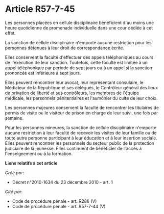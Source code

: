 # Article R57-7-45

Les personnes placées en cellule disciplinaire bénéficient d'au moins une heure quotidienne de promenade individuelle dans
une cour dédiée à cet effet. 

La sanction de cellule disciplinaire n'emporte aucune restriction pour les personnes détenues à leur droit de correspondance
écrite. 

Elles conservent la faculté d'effectuer des appels téléphoniques au cours de l'exécution de leur sanction. Toutefois, cette
faculté est limitée à un appel téléphonique par période de sept jours ou à un appel si la sanction prononcée est inférieure à
sept jours. 

Elles peuvent rencontrer leur avocat, leur représentant consulaire, le Médiateur de la République et ses délégués, le
Contrôleur général des lieux de privation de liberté et ses contrôleurs, les membres de l'équipe médicale, les personnels
pénitentiaires et l'aumônier du culte de leur choix. 

Les personnes majeures conservent la faculté de rencontrer les titulaires de permis de visite ou le visiteur de prison en
charge de leur suivi, une fois par semaine. 

Pour les personnes mineures, la sanction de cellule disciplinaire n'emporte aucune restriction à leur faculté de recevoir les
visites de leur famille ou de toute autre personne participant à leur éducation et à leur insertion sociale. Elles peuvent
rencontrer les personnels du secteur public de la protection judiciaire de la jeunesse. Elles continuent de bénéficier de
l'accès à l'enseignement ou à la formation.

**Liens relatifs à cet article**

_Créé par_:

  - Décret n°2010-1634 du 23 décembre 2010 - art. 1

_Cité par_:

  - Code de procédure pénale - art. R288 (V)
  - Code de procédure pénale - art. R57-7-44 (V)

